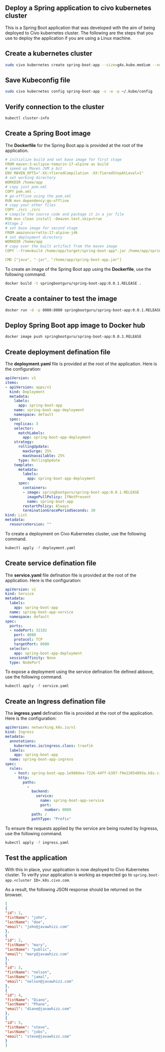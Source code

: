 ## Deploy a Spring application to civo kubernetes cluster
This is a Spring Boot application that was developed with the aim of being deployed to Civo kubernetes cluster. The following are the steps that you use to deploy the application if you are using a Linux machine.

## Create a kubernetes cluster

```bash
sudo civo kubernetes create spring-boot-app --size=g4s.kube.medium --nodes=3 --wait
```

## Save Kubeconfig file

```bash
sudo civo kubernetes config spring-boot-app -s -w -p ~/.kube/config
```

## Verify connection to the cluster

```bash
kubectl cluster-info
```

## Create a Spring Boot image
The **Dockerfile** for the Spring Boot app is provided at the root of the application.

```yaml
# initialize build and set base image for first stage
FROM maven:3-eclipse-temurin-17-alpine as build
# speed up Maven JVM a bit
ENV MAVEN_OPTS="-XX:+TieredCompilation -XX:TieredStopAtLevel=1"
# set working directory
WORKDIR /home/app
# copy just pom.xml
COPY pom.xml .
# go-offline using the pom.xml
RUN mvn dependency:go-offline
# copy your other files
COPY ./src ./src
# compile the source code and package it in a jar file
RUN mvn clean install -Dmaven.test.skip=true
#Stage 2
# set base image for second stage
FROM amazoncorretto:17-alpine-jdk
# set deployment directory
WORKDIR /home/app
# copy over the built artifact from the maven image
COPY --from=build /home/app/target/spring-boot-app*.jar /home/app/spring-boot-app.jar

CMD ["java", "-jar", "/home/app/spring-boot-app.jar"]
```
To create an image of the Spring Boot app using the **Dockerfile**, use the following command.

```bash
docker build -t springbootguru/spring-boot-app:0.0.1.RELEASE .
```

## Create a container to test the image

```bash
docker run -d -p 8080:8080 springbootguru/spring-boot-app:0.0.1.RELEASE
```

## Deploy Spring Boot app image to Docker hub

```bash
docker image push springbootguru/spring-boot-app:0.0.1.RELEASE
```

## Create deployment defination file
The **deployment.yaml** file is provided at the root of the application. Here is the configuration:

```yaml
apiVersion: v1
items:
- apiVersion: apps/v1
  kind: Deployment
  metadata:
    labels:
      app: spring-boot-app
    name: spring-boot-app-deployment
    namespace: default
  spec:
    replicas: 3
    selector:
      matchLabels:
        app: spring-boot-app-deployment
    strategy:
      rollingUpdate:
        maxSurge: 25%
        maxUnavailable: 25%
      type: RollingUpdate
    template:
      metadata:
        labels:
          app: spring-boot-app-deployment
      spec:
        containers:
        - image: springbootguru/spring-boot-app:0.0.1.RELEASE
          imagePullPolicy: IfNotPresent
          name: spring-boot-app
        restartPolicy: Always
        terminationGracePeriodSeconds: 30
kind: List
metadata:
  resourceVersion: ""
```
To create a deployment on Civo Kubernetes cluster, use the following command.

```bash
kubectl apply -f deployment.yaml
```

## Create service defination file
The **service.yaml** file defination file is provided at the root of the application. Here is the configuration:

```yaml
apiVersion: v1
kind: Service
metadata:
  labels:
    app: spring-boot-app
  name: spring-boot-app-service
  namespace: default
spec:
  ports:
  - nodePort: 32182
    port: 8080
    protocol: TCP
    targetPort: 8080
  selector:
    app: spring-boot-app-deployment
  sessionAffinity: None
  type: NodePort
```
To expose a deployment using the service defination file defined abbove, use the following command.

```bash
kubectl apply -f service.yaml
```
## Create an Ingress defination file
The **ingress.yaml** defination file is provided at the root of the application. Here is the configuration:

```yaml
apiVersion: networking.k8s.io/v1
kind: Ingress
metadata:
  annotations:
    kubernetes.io/ingress.class: traefik
  labels:
    app: spring-boot-app
  name: spring-boot-app-ingress
spec:
  rules:
    - host: spring-boot-app.1e908dea-7226-44ff-b397-f9e22054893a.k8s.civo.com
      http:
        paths:
          -
            backend:
              service:
                name: spring-boot-app-service
                port:
                  number: 8080
            path: /
            pathType: "Prefix"
```
To ensure the requests applied by the service are being routed by Ingresss, use the following command.

```bash
kubectl apply -f ingress.yaml
```
## Test the application
With this in place, your application is now deployed to Civo Kubernetes cluster. To verify your application is working as expected go to `spring.boot-app.<cluster ID>.k8s.civo.com`.

As a result, the following JSON response should be returned on the browser.

```JSON
[
{
"id": 1,
"fistName": "john",
"lastName": "doe",
"email": "john@javawhizz.com"
},
{
"id": 2,
"fistName": "mary",
"lastName": "public",
"email": "mary@javawhizz.com"
},
{
"id": 3,
"fistName": "nelson",
"lastName": "jamal",
"email": "nelson@javawhizz.com"
},
{
"id": 4,
"fistName": "Diane",
"lastName": "Phane",
"email": "diane@javawhizz.com"
},
{
"id": 5,
"fistName": "steve",
"lastName": "jobs",
"email": "steve@javawhizz.com"
}
]
```
